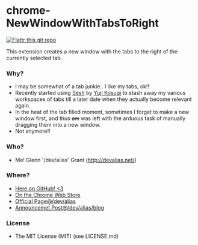 # chrome-NewWindowWithTabsToRight

[![Flattr this git repo](http://api.flattr.com/button/flattr-badge-large.png)](https://flattr.com/submit/auto?user_id=alias1&url=https://github.com/alias1/chrome-NewWindowWithTabsToRight&title=chrome-NewWindowWithTabsToRight&language=&tags=github&category=software)

This extension creates a new window with the tabs to the right of the currently selected tab.

### Why?

* I may be somewhat of a tab junkie.. I like my tabs, ok!!
* Recently started using [Sesh](https://chrome.google.com/webstore/detail/sesh/emclpejnhkiogdlimfgipbdfpdcnhhoj?hl=en) by [Yuji Kosugi](http://about.me/yujily) to stash away my various workspaces of tabs till a later date when they actually become relevant again.
* In the heat of the tab filled moment, sometimes I forget to make a new window first, and thus ~~am~~ was left with the arduous task of manually dragging them into a new window.
* Not anymore!!

### Who?

* Me! Glenn '/dev/alias' Grant (http://devalias.net/)

### Where?

* [Here on GitHub! <3](https://github.com/alias1/chrome-NewWindowWithTabsToRight/)
* [On the Chrome Web Store](https://chrome.google.com/webstore/detail/new-window-with-tabs-to-r/ldahcfljppchbfgdokomobmfdfplaman)
* [Official Page@/dev/alias](http://www.devalias.net/chrome-extensions/new-window-with-tabs-to-right/)
* [Announcemet Post@/dev/alias/blog](http://blog.devalias.net/post/57586770334/new-window-with-tabs-to-right-chrome-extension)

### License

* The MIT License (MIT) (see LICENSE.md)
